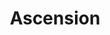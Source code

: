 ---
layout: firm_page
title: "Ascension"
id: "ascension.vc"
permalink: "/ascensionascension.vc/"
website: "https://www.ascension.vc"
offices: "London (United Kingdom)"
investment_stages: "Seed, Series A"
portfolio_companies: "5D AI, A Million Ads, Acurable, Again, Albert, Alice, Amilis, AMLo Biosciences, Anathem, Aparito, Beem, Better Nature, Bizzon, Blyng, Boost Technology, Bulbshare, Canveo, Captur, ChilliConnect, Clara, Cloudbounce, Compare Ethics, ComplyStream, Concert Bio, Cooperative Innovation, Corner, CourtCorrect, Credit Kudos, Crowd Data Systems, Cudo, DebtStream, Diem Scents, Dines, Driftrock, Eedi, Emergent Energy, Eolas Medical, Epoch Biodesign, Altroleum, ExSeed Health, Farmlend, Fin Mile, Foodsteps, FreightCore, Fuzey, GDevelop, Geeiq, Gendo AI, GetAgent, Glaize, GlobeChain, Percent, GreenDeck, Greenpixie, Guardian Angel, Hammock, Happl, HealthKey, Heatio, Highbrow, Homeppl, Honest Mobile, SaaS Hospitality, HubBox, Hundo Careers, HURR, iDefigo, Included Games, Incuto, Jarvis, JimJams, Julienne Bruno, Kamma, Kettel, Kinfolk, Koru, Kuano, Lick, Localistico, Looop, ManholeMetrics, MedAll, MiAlgae, MindLabs, Monolith, Moteefe, MusicGurus, Mutt Motorcycles, Nebuflow, Neuronostics, Night Zookeeper, Nomio, Novai, Number 8, NunaBio, Ohala, Organise, Oxwash, Panaekeia, Pangaea, Plend, Poplar, Prewarp, ProConvey, Qflow, Qur8, R-Grid, Reborn, Recruitment Smart, RideTandem, Round, Runa, Saltroad, Scribeless, Secret Spa, Sentisum, SideQuestVR, SmartCom, Sojo, Sorted, Spill, StablePharma, SteadyPay, SuperFi, Superjoi, Suvera, Switchee, Tailor Bio, Tembo, Thalamos, The Electric Car Scheme, Thursday, Togathar, Fractal Labs, Track Titan, Trackd, Turneo, Unhidden Beauty, Untap, Urban Legend, Valla, Veratrak, Vidsy, Vinny, Virtue Health, Visionable, Vochlea, Wagestream, We Are Digital, Workstream, Yela, Youtility, Zen, Zeroheight, Zigzag"
portfolio_link: "https://www.ascension.vc/portfolio/"
investment_markets: "FinTech, HealthTech, DeepTech, E-Commerce, New Work, Next Gen Media, Sustainability"
founded_year: "2015"
description: "Ascension is a UK-based venture capital firm focused on early-stage technology businesses. They invest in impact-driven companies and offer more than just funding, providing a holistic partnership and mentorship to help startups scale."
linkedin: "https://uk.linkedin.com/company/ascensionvc"
twitter: ""
instagram: ""
team_page: "https://www.ascension.vc/team/"
investor_type: "Venture Capital"
crunchbase: "https://www.crunchbase.com/organization/ascension-ventures-limited"
pitchbook: "https://pitchbook.com/profiles/investor/82987-75"

# SEO Optimization
meta_title: "Ascension - VC Firm - projectstartups.com"
meta_description: "Ascension, Ascension is a UK-based venture capital firm focused on early-stage technology businesses. They invest in impact-driven companies and offer more than ..."
meta_keywords: "Ascension, FinTech, HealthTech, DeepTech, E-Commerce, New Work, Next Gen Media, Sustainability, VC firm, venture capital, startup investor, projectstartups.com"
canonical_url: "https://vc.projectstartups.com/ascensionascension.vc/"
---